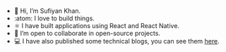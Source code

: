 - 👋 Hi, I’m Sufiyan Khan.
- :atom: I love to build things.
- ⚛️ I have built applications using React and React Native.
- :handshake: I’m open to collaborate in open-source projects.
- :computer: I have also published some technical blogs, you can see them [here](https://github.com/CoderSufiyan/BLOGS/blob/main/Blogs.md).
